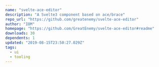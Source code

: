 ```yaml
---
name: "svelte-ace-editor"
description: "A Svelte3 component based on ace/brace"
repo_url: "https://github.com/greatenemy/svelte-ace-editor"
author: "IOM"
homepage: "https://github.com/GreatEnemy/svelte-ace-editor#readme"
downloads: 30
dependents: 1
updated: "2019-08-15T23:50:27.029Z"
tags: 
  - ui
  - tooling
---
```

